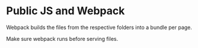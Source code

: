 # Public JS and Webpack

Webpack builds the files from the respective folders into a bundle
per page.

Make sure webpack runs before serving files.
